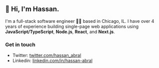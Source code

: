 ## 👋 Hi, I'm Hassan. 

I'm a full-stack software engineer 👨‍💻  based in Chicago, IL. I have over 4 years of experience building single-page web applications using **JavaScript/TypeScript**, **Node.js**, **React**, and **Next.js**.

### Get in touch
- Twitter: [twitter.com/hassan_abral](https://twitter.com/hassan_abral)
- Linkedin: [linkedin.com/in/hassan-abral](https://www.linkedin.com/in/hassan-abral)
<!--
**hassanabral/hassanabral** is a ✨ _special_ ✨ repository because its `README.md` (this file) appears on your GitHub profile.
